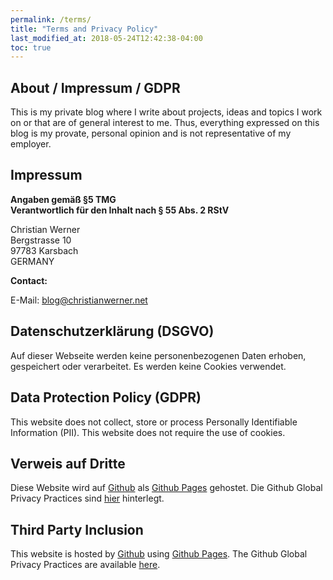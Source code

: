 ```yaml
---
permalink: /terms/
title: "Terms and Privacy Policy"
last_modified_at: 2018-05-24T12:42:38-04:00
toc: true
---
```


## About / Impressum / GDPR

This is my private blog where I write about projects, ideas and topics I work on or that are of general interest to me. Thus,
everything expressed on this blog is my provate, personal opinion and is not representative of my employer.

## Impressum

**Angaben gemäß §5 TMG  
Verantwortlich für den Inhalt nach § 55 Abs. 2 RStV**

Christian Werner  
Bergstrasse 10  
97783 Karsbach  
GERMANY  

**Contact:**  

E-Mail: blog@christianwerner.net  


## Datenschutzerklärung (DSGVO)

Auf dieser Webseite werden keine personenbezogenen Daten erhoben, gespeichert oder verarbeitet. Es werden keine Cookies verwendet.

## Data Protection Policy (GDPR)

This website does not collect, store or process Personally Identifiable Information (PII). This website does not require the use of cookies.

## Verweis auf Dritte

Diese Website wird auf [Github](https://www.github.com) als [Github Pages](https://help.github.com/articles/what-is-github-pages/) gehostet. Die Github Global Privacy Practices sind [hier](https://help.github.com/articles/global-privacy-practices/) hinterlegt.

## Third Party Inclusion

This website is hosted by [Github](https://www.github.com) using [Github Pages](https://help.github.com/articles/what-is-github-pages/). The Github Global Privacy Practices are available [here](https://help.github.com/articles/global-privacy-practices/).

